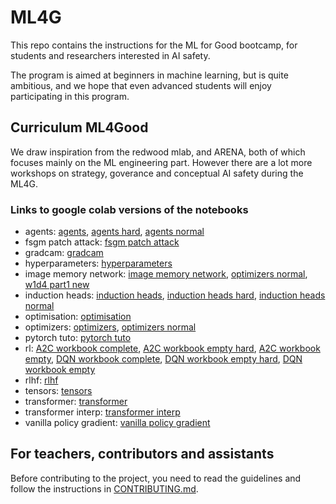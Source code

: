 # ML4G
This repo contains the instructions for the ML for Good bootcamp, for students and researchers interested in AI safety.

The program is aimed at beginners in machine learning, but is quite ambitious, and we hope that even advanced students will enjoy participating in this program.

## Curriculum ML4Good

We draw inspiration from the redwood mlab, and ARENA, both of which focuses mainly on the ML engineering part.
However there are a lot more workshops on strategy, goverance and conceptual AI safety during the ML4G.


### Links to google colab versions of the notebooks
<!-- start workshops -->
- agents: [agents](https://colab.research.google.com/github/EffiSciencesResearch/ML4G-2.0/blob/master/workshops/agents/agents.ipynb), [agents hard](https://colab.research.google.com/github/EffiSciencesResearch/ML4G-2.0/blob/master/workshops/agents/agents_hard.ipynb), [agents normal](https://colab.research.google.com/github/EffiSciencesResearch/ML4G-2.0/blob/master/workshops/agents/agents_normal.ipynb)
- fsgm patch attack: [fsgm patch attack](https://colab.research.google.com/github/EffiSciencesResearch/ML4G-2.0/blob/master/workshops/fsgm_patch_attack/fsgm_patch_attack.ipynb)
- gradcam: [gradcam](https://colab.research.google.com/github/EffiSciencesResearch/ML4G-2.0/blob/master/workshops/gradcam/gradcam.ipynb)
- hyperparameters: [hyperparameters](https://colab.research.google.com/github/EffiSciencesResearch/ML4G-2.0/blob/master/workshops/hyperparameters/hyperparameters.ipynb)
- image memory network: [image memory network](https://colab.research.google.com/github/EffiSciencesResearch/ML4G-2.0/blob/master/workshops/image_memory_network/image_memory_network.ipynb), [optimizers normal](https://colab.research.google.com/github/EffiSciencesResearch/ML4G-2.0/blob/master/workshops/image_memory_network/optimizers_normal.ipynb), [w1d4 part1 new](https://colab.research.google.com/github/EffiSciencesResearch/ML4G-2.0/blob/master/workshops/image_memory_network/w1d4_part1_new.ipynb)
- induction heads: [induction heads](https://colab.research.google.com/github/EffiSciencesResearch/ML4G-2.0/blob/master/workshops/induction_heads/induction_heads.ipynb), [induction heads hard](https://colab.research.google.com/github/EffiSciencesResearch/ML4G-2.0/blob/master/workshops/induction_heads/induction_heads_hard.ipynb), [induction heads normal](https://colab.research.google.com/github/EffiSciencesResearch/ML4G-2.0/blob/master/workshops/induction_heads/induction_heads_normal.ipynb)
- optimisation: [optimisation](https://colab.research.google.com/github/EffiSciencesResearch/ML4G-2.0/blob/master/workshops/optimisation/optimisation.ipynb)
- optimizers: [optimizers](https://colab.research.google.com/github/EffiSciencesResearch/ML4G-2.0/blob/master/workshops/optimizers/optimizers.ipynb), [optimizers normal](https://colab.research.google.com/github/EffiSciencesResearch/ML4G-2.0/blob/master/workshops/optimizers/optimizers_normal.ipynb)
- pytorch tuto: [pytorch tuto](https://colab.research.google.com/github/EffiSciencesResearch/ML4G-2.0/blob/master/workshops/pytorch_tuto/pytorch_tuto.ipynb)
- rl: [A2C workbook complete](https://colab.research.google.com/github/EffiSciencesResearch/ML4G-2.0/blob/master/workshops/rl/A2C-workbook-complete.ipynb), [A2C workbook empty hard](https://colab.research.google.com/github/EffiSciencesResearch/ML4G-2.0/blob/master/workshops/rl/A2C-workbook-empty-hard.ipynb), [A2C workbook empty](https://colab.research.google.com/github/EffiSciencesResearch/ML4G-2.0/blob/master/workshops/rl/A2C-workbook-empty.ipynb), [DQN workbook complete](https://colab.research.google.com/github/EffiSciencesResearch/ML4G-2.0/blob/master/workshops/rl/DQN-workbook-complete.ipynb), [DQN workbook empty hard](https://colab.research.google.com/github/EffiSciencesResearch/ML4G-2.0/blob/master/workshops/rl/DQN-workbook-empty-hard.ipynb), [DQN workbook empty](https://colab.research.google.com/github/EffiSciencesResearch/ML4G-2.0/blob/master/workshops/rl/DQN-workbook-empty.ipynb)
- rlhf: [rlhf](https://colab.research.google.com/github/EffiSciencesResearch/ML4G-2.0/blob/master/workshops/rlhf/rlhf.ipynb)
- tensors: [tensors](https://colab.research.google.com/github/EffiSciencesResearch/ML4G-2.0/blob/master/workshops/tensors/tensors.ipynb)
- transformer: [transformer](https://colab.research.google.com/github/EffiSciencesResearch/ML4G-2.0/blob/master/workshops/transformer/transformer.ipynb)
- transformer interp: [transformer interp](https://colab.research.google.com/github/EffiSciencesResearch/ML4G-2.0/blob/master/workshops/transformer_interp/transformer_interp.ipynb)
- vanilla policy gradient: [vanilla policy gradient](https://colab.research.google.com/github/EffiSciencesResearch/ML4G-2.0/blob/master/workshops/vanilla_policy_gradient/vanilla_policy_gradient.ipynb)
<!-- end workshops -->


## For teachers, contributors and assistants

Before contributing to the project, you need to read the guidelines and follow the instructions in [CONTRIBUTING.md](./CONTRIBUTING.md).

